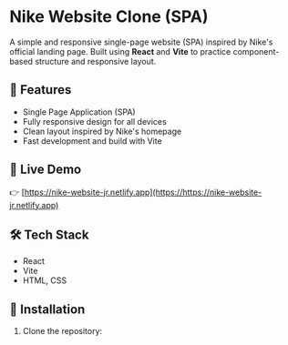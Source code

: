 # Nike Website Clone (SPA)

A simple and responsive single-page website (SPA) inspired by Nike's official landing page. Built using **React** and **Vite** to practice component-based structure and responsive layout.

## 📌 Features

- Single Page Application (SPA)
- Fully responsive design for all devices
- Clean layout inspired by Nike's homepage
- Fast development and build with Vite

## 🚀 Live Demo

👉 [https://nike-website-jr.netlify.app](https://https://nike-website-jr.netlify.app) 

## 🛠 Tech Stack

- React
- Vite
- HTML, CSS

## 🔧 Installation

1. Clone the repository:
